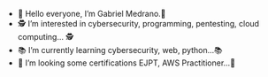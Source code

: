 - 👋 Hello everyone, I’m Gabriel Medrano.👋
- 🕵 I’m interested in cybersecurity, programming, pentesting, cloud computing... 🕵
- 📚 I’m currently learning cybersecurity, web, python...📚
- 🛒 I’m looking some certifications EJPT, AWS Practitioner...🛒


<!---
medranoGG/medranoGG is a ✨ special ✨ repository because its `README.md` (this file) appears on your GitHub profile.
You can click the Preview link to take a look at your changes.
--->
